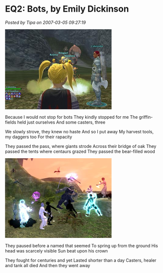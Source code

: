 # EQ2: Bots, by Emily Dickinson

*Posted by Tipa on 2007-03-05 09:27:19*

![bots1.jpg](../../../uploads/2007/03/bots1.jpg)

Because I would not stop for bots
They kindly stopped for me
The griffin-fields held just ourselves
And some casters, three

We slowly strove, they knew no haste
And so I put away
My harvest tools, my daggers too
For their rapacity

They passed the pass, where giants strode
Across their bridge of oak
They passed the tents where centaurs grazed
They passed the bear-filled wood

![bots2.jpg](../../../uploads/2007/03/bots2.jpg)

They paused before a named that seemed
To spring up from the ground
His head was scarcely visible
Sun beat upon his crown

They fought for centuries and yet
Lasted shorter than a day
Casters, healer and tank all died
And then they went away
